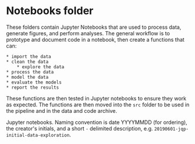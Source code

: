 # Notebooks folder

These folders contain Jupyter Notebooks that are used to process data, generate figures, and perform analyses. The general workflow is to prototype and document code in a notebook, then create a functions that can:

    * import the data
    * clean the data
        * explore the data
    * process the data
    * model the data
    * evaluate the models
    * report the results

These functions are then tested in Jupyter notebooks to ensure they work as expected. The functions are then moved into the `src` folder to be used in the pipeline and in the data and code archive.

Jupyter notebooks. Naming convention is date YYYYMMDD (for ordering), the creator's initials, and a short `-` delimited description, e.g. `20190601-jqp-initial-data-exploration`.
